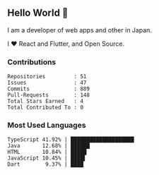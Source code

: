 ## Hello World 👋

I am a developer of web apps and other in Japan.

I ❤️ React and Flutter, and Open Source.

### Contributions

    Repositories         : 51
    Issues               : 47
    Commits              : 889
    Pull-Requests        : 148
    Total Stars Earned   : 4
    Total Contributed To : 0

### Most Used Languages

    TypeScript 41.92% | ████████████████████
    Java       12.68% | ██████
    HTML       10.84% | █████
    JavaScript 10.45% | ████▌
    Dart        9.37% | ████
